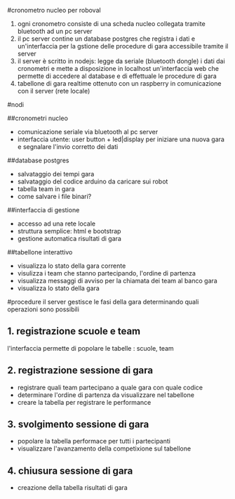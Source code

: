 #cronometro nucleo per roboval
1. ogni cronometro consiste di una scheda nucleo collegata tramite bluetooth ad un pc server
2. il pc server contine un database postgres che registra i dati e un'interfaccia per la gstione delle procedure di gara accessibile tramite il server
3. il server è scritto in nodejs: legge da seriale (bluetooth dongle) i dati dai cronometri e mette a disposizione in localhost un'interfaccia web che permette di accedere al database e di effettuale le procedure di gara
4. tabellone di gara realtime ottenuto con un raspberry in comunicazione con il server (rete locale)

#nodi

##cronometri nucleo
* comunicazione seriale via bluetooth al pc server
* interfaccia utente: user button + led|display per iniziare una nuova gara e segnalare l'invio corretto dei dati

##database postgres
* salvataggio dei tempi gara
* salvataggio del codice arduino da caricare sui robot
* tabella team in gara
* come salvare i file binari?

##interfaccia di gestione
* accesso ad una rete locale
* struttura semplice: html e bootstrap
* gestione automatica risultati di gara

##tabellone interattivo
* visualizza lo stato della gara corrente
* visulizza i team che stanno partecipando, l'ordine di partenza
* visualizza messaggi di avviso per la chiamata dei team al banco gara
* visualizza lo stato della gara

#procedure
il server gestisce le fasi della gara determinando quali operazioni sono possibili

## 1. registrazione scuole e team
l'interfaccia permette di popolare le tabelle : scuole, team

## 2. registrazione sessione di gara
* registrare quali team partecipano a quale gara con quale codice
* determinare l'ordine di partenza da visualizzare nel tabellone
* creare la tabella per registrare le performance

## 3. svolgimento sessione di gara
* popolare la tabella performace per tutti i partecipanti
* visualizzare l'avanzamento della competixione sul tabellone

## 4. chiusura sessione di gara
* creazione della tabella risultati di gara

